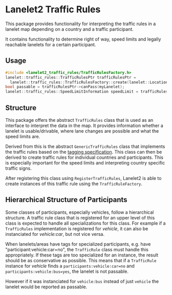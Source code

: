 # Lanelet2 Traffic Rules

This package provides functionality for interpreting the traffic rules in a lanelet map depending on a country and a traffic participant.

It contains functionality to determine right of way, speed limits and legally reachable lanelets for a certain participant.

## Usage

```c++
#include <lanelet2_traffic_rules/TrafficRulesFactory.h>
lanelet::traffic_rules::TrafficRulesPtr trafficRulesPtr =
  lanelet::traffic_rules::TrafficRulesFactory::create(lanelet::Locations::Germany, lanelet::Participants::Vehicle);
bool passable = trafficRulesPtr->canPass(myLanelet);
lanelet::traffic_rules::SpeedLimitInformation speedLimit = trafficRulesPtr->speedLimit(myLanelet);
```

## Structure

This package offers the abstract `TrafficRules` class that is used as an interface to interpret the data in the map. It provides information whether a lanelet is usable/drivable, where lane changes are possible and what the speed limits are.

Derived from this is the abstract `GenericTrafficRules` class that implements the traffic rules based on the [tagging specification](https://github.com/fzi-forschungszentrum-informatik/Lanelet2/tree/master/lanelet2_core/doc). This class can then be derived to create traffic rules for individual countries and participants. This is especially important for the speed limits and interpreting country specific traffic signs.

After registering this class using `RegisterTrafficRules`, Lanelet2 is able to create instances of this traffic rule using the `TrafficRuleFactory`.

## Hierarchical Structure of Participants

Some classes of participants, especially vehicles, follow a hierarchical structure. A traffic rule class that is registered for an upper level of this class is expected to handle all specializations for this class. For example if a `TrafficRules` implementation is registered for *vehicle*, it can also be instanciated for *vehicle:car*, but not vice versa.

When lanelets/areas have tags for specialized participants, e.g. have "participant:vehicle:car=no", the `TrafficRule` class must handle this appropriately. If these tags are too specialized for an instance, the result should be as conservative as possible. This means that if a `TrafficRule` instance for *vehicle* finds a `participants:vehicle:car=no` and `participants:vehicle:bus=yes`, the lanelet is not passable.

However if it was instanciated for `vehicle:bus` instead of just `vehicle` the lanelet would be reported as passable.

